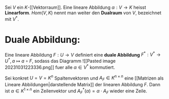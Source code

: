 Sei $V$ ein $K$-[[Vektorraum]]. Eine lineare Abbildung $\alpha: V \rightarrow K$ heisst **Linearform**. $Hom(V, K)$ nennt man weiter den **Dualraum** von $V$, bezeichnet mit $V^*$.

# Duale Abbildung:
Eine lineare Abbildung $F: U \rightarrow V$ definiert eine **duale Abbildung** $F^*: V^* \rightarrow U^*, a \mapsto a \circ F$, sodass das Diagramm ![[Pasted image 20231031223336.png]]
fuer alle $\alpha \in V^*$ kommutiert.

Sei konkret $U = V = K^n$ Spaltenvektoren und $A_F \in K^{n \times n}$ eine [[Matrizen als Lineare Abbildungen|darstellende Matrix]] der linearen Abbildung $F$. Dann ist $\alpha \in K^{1 \times n}$ ein Zeilenvektor und $A_F^*(\alpha) = \alpha \cdot A_F$ wieder eine Zeile.